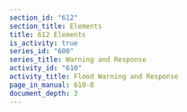```yaml
---
section_id: "612"
section_title: Elements
title: 612 Elements
is_activity: true
series_id: "600"
series_title: Warning and Response
activity_id: "610"
activity_title: Flood Warning and Response
page_in_manual: 610-8
document_depth: 3
---
```

